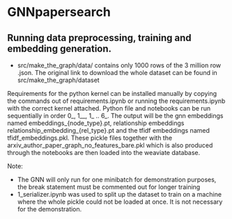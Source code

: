 # GNNpapersearch



## Running data preprocessing, training and embedding generation.
- src/make_the_graph/data/ contains only 1000 rows of the 3 million row .json. The original link to download the whole dataset can be found in src/make_the_graph/dataset

Requirements for the python kernel can be installed manually by copying the commands out of requirements.ipynb or running the requirements.ipynb with the correct kernel attached.
Python file and notebooks can be run sequentially in order 0_, 1__, 1_ .. 6_.
The output will be the gnn embeddings named embeddings_{node_type}.pt,
relationship embeddings relationship_embedding_{rel_type}.pt
and the tfidf embeddings named tfidf_embeddings.pkl.
These pickle files together with the arxiv_author_paper_graph_no_features_bare.pkl which is also produced through the notebooks are then loaded into the weaviate database.

Note: 
- The GNN will only run for one minibatch for demonstration purposes, the break statement must be commented out for longer training
- 1_serializer.ipynb was used to split up the dataset to train on a machine where the whole pickle could not be loaded at once. It is not necessary for the demonstration.


